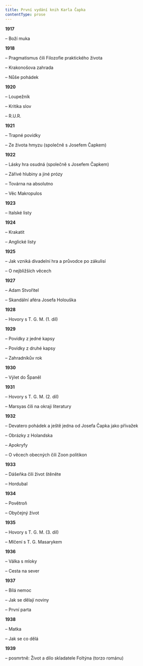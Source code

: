 ```yaml
---
title: První vydání knih Karla Čapka
contentType: prose
---
```


<section>

**1917**

</section>

<section>

– Boží muka

</section>

<section>

**1918**

– Pragmatismus čili Filozofie praktického života

</section>

<section>

– Krakonošova zahrada

  
  

– Nůše pohádek

</section>

<section>

**1920**

– Loupežník

</section>

<section>

– Kritika slov

  
  

– R.U.R.

</section>

<section>

**1921**

– Trapné povídky

  
  

– Ze života hmyzu (společně s Josefem Čapkem)

</section>

<section>

**1922**

– Lásky hra osudná (společně s Josefem Čapkem)

</section>

<section>

– Zářivé hlubiny a jiné prózy

</section>

<section>

– Továrna na absolutno

  
  

– Věc Makropulos

</section>

<section>

**1923**

</section>

<section>

– Italské listy

</section>

<section>

**1924**

– Krakatit

  
  

– Anglické listy

</section>

<section>

**1925**

– Jak vzniká divadelní hra a průvodce po zákulisí

  
  

– O nejbližších věcech

</section>

<section>

**1927**

– Adam Stvořitel

  
  

– Skandální aféra Josefa Holouška

</section>

<section>

**1928**

</section>

<section>

– Hovory s T. G. M. (1. díl)

</section>

<section>

**1929**

– Povídky z jedné kapsy

</section>

<section>

– Povídky z druhé kapsy

  
  

– Zahradníkův rok

</section>

<section>

**1930**

</section>

<section>

– Výlet do Španěl

</section>

<section>

**1931**

– Hovory s T. G. M. (2. díl)

  
  

– Marsyas čili na okraji literatury

</section>

<section>

**1932**

– Devatero pohádek a ještě jedna od Josefa Čapka jako přívažek

</section>

<section>

– Obrázky z Holandska

</section>

<section>

– Apokryfy

  
  

– O věcech obecných čili Zoon politikon

</section>

<section>

**1933**

– Dášeňka čili život štěněte

  
  

– Hordubal

</section>

<section>

**1934**

– Povětroň

  
  

– Obyčejný život

</section>

<section>

**1935**

– Hovory s T. G. M. (3. díl)

  
  

– Mlčení s T. G. Masarykem

</section>

<section>

**1936**

– Válka s mloky

  
  

– Cesta na sever

</section>

<section>

**1937**

– Bílá nemoc

</section>

<section>

– Jak se dělají noviny

  
  

– První parta

</section>

<section>

**1938**

– Matka

  
  

– Jak se co dělá

</section>

<section>

**1939**

– posmrtně: Život a dílo skladatele Foltýna (torzo románu)

</section>

[^1]: Dohad, předpoklad. _Pozn. red._

[^2]: David Hume: _Zkoumání o rozumu lidském,_ kapitola III., kterou se Čapek k povídce inspiroval. _Pozn. red._

[^3]: Hrdina románu _Zločin a trest_ od F. M. Dostojevského_. Pozn. red._

[^4]: Nahodilé spojení, sdružení. _Pozn. red._

[^5]: Palpitace (lat.) – bušení srdce. _Pozn. red._

[^6]: Timor Dei (lat.) – bázeň z Boha (zde bázeň ducha, viz pokračování věty). _Pozn. red._

[^7]: Métier (fr.) – odborná profese. _Pozn. red._

[^8]: Fadesa (fr.) – nuda. _Pozn. red._

[^9]: Manaia – mánie. _Pozn. red._

[^10]: Vzkříšení Jairovy dcery – podle novozákonních evangelií měl muž jménem Jairos jedinou dceru, kterou Ježíš zázračně uzdravil. _Pozn. red._

[^11]: Puerta del Sol – známé madridské náměstí (česky Brána slunce). _Pozn. red._
